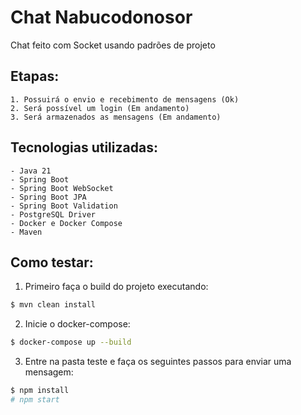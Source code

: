 # Chat Nabucodonosor

Chat feito com Socket usando padrões de projeto


## Etapas:

	1. Possuirá o envio e recebimento de mensagens (Ok)
	2. Será possível um login (Em andamento)
	3. Será armazenados as mensagens (Em andamento)
	
## Tecnologias utilizadas:

	- Java 21
	- Spring Boot
	- Spring Boot WebSocket
	- Spring Boot JPA
	- Spring Boot Validation
	- PostgreSQL Driver
	- Docker e Docker Compose
	- Maven
	
## Como testar:


1. Primeiro faça o build do projeto executando:
		
```sh
$ mvn clean install
```

2. Inicie o docker-compose:

```bash
$ docker-compose up --build
```
3. Entre na pasta teste e faça os seguintes passos para enviar uma mensagem:

```bash
$ npm install 
# npm start
```